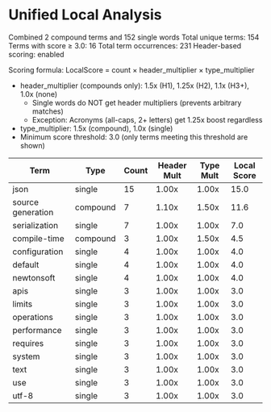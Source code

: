 # Unified Local Analysis

Combined 2 compound terms and 152 single words
Total unique terms: 154
Terms with score ≥ 3.0: 16
Total term occurrences: 231
Header-based scoring: enabled

Scoring formula: LocalScore = count × header_multiplier × type_multiplier
- header_multiplier (compounds only): 1.5x (H1), 1.25x (H2), 1.1x (H3+), 1.0x (none)
  - Single words do NOT get header multipliers (prevents arbitrary matches)
  - Exception: Acronyms (all-caps, 2+ letters) get 1.25x boost regardless
- type_multiplier: 1.5x (compound), 1.0x (single)
- Minimum score threshold: 3.0 (only terms meeting this threshold are shown)

| Term | Type | Count | Header Mult | Type Mult | Local Score |
|------|------|-------|-------------|-----------|-------------|
| json | single | 15 | 1.00x | 1.00x | 15.0 |
| source generation | compound | 7 | 1.10x | 1.50x | 11.6 |
| serialization | single | 7 | 1.00x | 1.00x | 7.0 |
| compile-time | compound | 3 | 1.00x | 1.50x | 4.5 |
| configuration | single | 4 | 1.00x | 1.00x | 4.0 |
| default | single | 4 | 1.00x | 1.00x | 4.0 |
| newtonsoft | single | 4 | 1.00x | 1.00x | 4.0 |
| apis | single | 3 | 1.00x | 1.00x | 3.0 |
| limits | single | 3 | 1.00x | 1.00x | 3.0 |
| operations | single | 3 | 1.00x | 1.00x | 3.0 |
| performance | single | 3 | 1.00x | 1.00x | 3.0 |
| requires | single | 3 | 1.00x | 1.00x | 3.0 |
| system | single | 3 | 1.00x | 1.00x | 3.0 |
| text | single | 3 | 1.00x | 1.00x | 3.0 |
| use | single | 3 | 1.00x | 1.00x | 3.0 |
| utf-8 | single | 3 | 1.00x | 1.00x | 3.0 |
